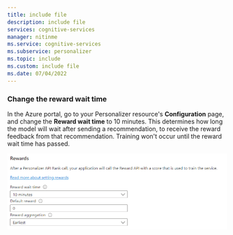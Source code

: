 ```yaml
---
title: include file
description: include file
services: cognitive-services
manager: nitinme
ms.service: cognitive-services
ms.subservice: personalizer
ms.topic: include
ms.custom: include file
ms.date: 07/04/2022
---
```

### Change the reward wait time

In the Azure portal, go to your Personalizer resource's **Configuration** page, and change the **Reward wait time** to 10 minutes. This determines how long the model will wait after sending a recommendation, to receive the reward feedback from that recommendation. Training won't occur until the reward wait time has passed.

![Change reward wait time](../media/settings/configure-reward-wait-time.png)
